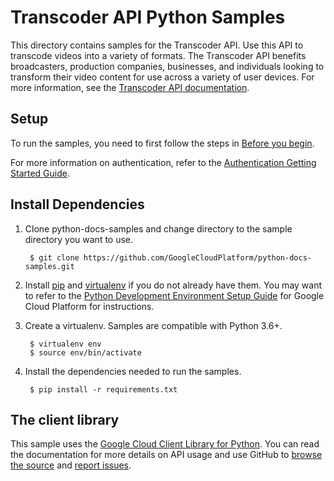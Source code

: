 # Transcoder API Python Samples

This directory contains samples for the Transcoder API. Use this API to transcode videos into a variety of formats. The Transcoder API benefits broadcasters, production companies, businesses, and individuals looking to transform their video content for use across a variety of user devices. For more information, see the [Transcoder API documentation](https://cloud.google.com/transcoder/).

## Setup

To run the samples, you need to first follow the steps in [Before you begin](https://cloud.google.com/transcoder/docs/how-to/before-you-begin).

For more information on authentication, refer to the
[Authentication Getting Started Guide](https://cloud.google.com/docs/authentication/getting-started).

## Install Dependencies

1. Clone python-docs-samples and change directory to the sample directory you want to use.

        $ git clone https://github.com/GoogleCloudPlatform/python-docs-samples.git

1. Install [pip](https://pip.pypa.io/) and [virtualenv](https://virtualenv.pypa.io/) if you do not already have them. You may want to refer to the [Python Development Environment Setup Guide](https://cloud.google.com/python/setup) for Google Cloud Platform for instructions.

1. Create a virtualenv. Samples are compatible with Python 3.6+.

        $ virtualenv env
        $ source env/bin/activate

1. Install the dependencies needed to run the samples.

        $ pip install -r requirements.txt

## The client library

This sample uses the [Google Cloud Client Library for Python](https://googlecloudplatform.github.io/google-cloud-python/).
You can read the documentation for more details on API usage and use GitHub
to [browse the source](https://github.com/GoogleCloudPlatform/google-cloud-python) and [report issues](https://github.com/GoogleCloudPlatform/google-cloud-python/issues).